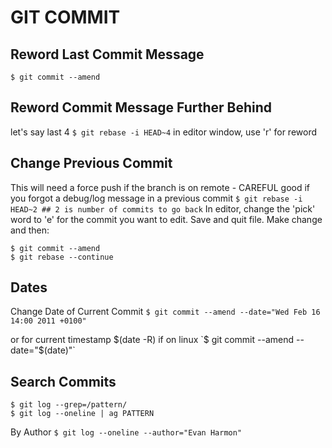 # GIT COMMIT

## Reword Last Commit Message
`$ git commit --amend`

## Reword Commit Message Further Behind
let's say last 4
`$ git rebase -i HEAD~4`
in editor window, use 'r' for reword

## Change Previous Commit
This will need a force push if the branch is on remote - CAREFUL good if you
forgot a debug/log message in a previous commit
`$ git rebase -i HEAD~2 ## 2 is number of commits to go back`
In editor, change the 'pick' word to 'e' for the commit you want to edit. Save
and quit file. Make change and then:
```
$ git commit --amend
$ git rebase --continue
```

## Dates
Change Date of Current Commit
`$ git commit --amend --date="Wed Feb 16 14:00 2011 +0100"`

or for current timestamp $(date -R) if on linux
`$ git commit --amend --date="$(date)"`

## Search Commits
```
$ git log --grep=/pattern/
$ git log --oneline | ag PATTERN
```

By Author
`$ git log --oneline --author="Evan Harmon"`
